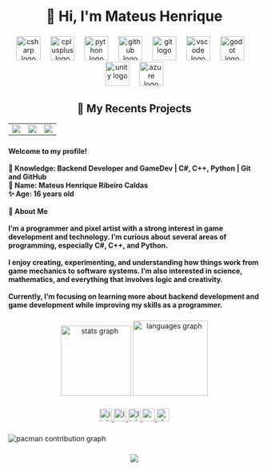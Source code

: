 <h1 align="center">👋 Hi, I'm Mateus Henrique</h1>

###

<div align="center">
  <img src="https://cdn.jsdelivr.net/gh/devicons/devicon/icons/csharp/csharp-original.svg" height="48" alt="csharp logo"  />
  <img width="12" />
  <img src="https://cdn.jsdelivr.net/gh/devicons/devicon/icons/cplusplus/cplusplus-original.svg" height="48" alt="cplusplus logo"  />
  <img width="12" />
  <img src="https://skillicons.dev/icons?i=py" height="48" alt="python logo"  />
  <img width="12" />
  <img src="https://skillicons.dev/icons?i=github" height="48" alt="github logo"  />
  <img width="12" />
  <img src="https://skillicons.dev/icons?i=git" height="48" alt="git logo"  />
  <img width="12" />
  <img src="https://skillicons.dev/icons?i=vscode" height="48" alt="vscode logo"  />
  <img width="12" />
  <img src="https://skillicons.dev/icons?i=godot" height="48" alt="godot logo"  />
  <img width="12" />
  <img src="https://skillicons.dev/icons?i=unity" height="48" alt="unity logo"  />
  <img width="12" />
  <img src="https://skillicons.dev/icons?i=azure" height="48" alt="azure logo"  />
</div>

<h2 align="center">🚀 My Recents Projects</h2>

<table>
  <tr>
    <td>
      <a href="https://github.com/mateushrc/RockPaperScissors">
        <img src="https://github-readme-stats.vercel.app/api/pin/?username=mateushrc&repo=RockPaperScissors&theme=tokyonight" />
      </a>
    </td>
    <td>
      <a href="https://github.com/mateushrc/RetroSnake">
        <img src="https://github-readme-stats.vercel.app/api/pin/?username=mateushrc&repo=RetroSnake&theme=tokyonight" />
      </a>
    </td>
    <td>
      <a href="https://github.com/mateushrc/SFML-Collision">
        <img src="https://github-readme-stats.vercel.app/api/pin/?username=mateushrc&repo=SFML-Collision&theme=tokyonight" />
      </a>
    </td>
  </tr>
</table>


###

<h4 align="left">Welcome to my profile!<br><br>📖 Knowledge: Backend Developer and GameDev | C#, C++, Python | Git and GitHub<br>💪 Name: Mateus Henrique Ribeiro Caldas<br>✨ Age: 16 years old<br><br>🧠 About Me<br><br>I’m a programmer and pixel artist with a strong interest in game development and technology. I’m curious about several areas of programming, especially C#, C++, and Python.<br><br>I enjoy creating, experimenting, and understanding how things work from game mechanics to software systems. I’m also interested in science, mathematics, and everything that involves logic and creativity.<br><br>Currently, I’m focusing on learning more about backend development and game development while improving my skills as a programmer.</h4>

###

<div align="center">
  <img src="https://github-readme-stats.vercel.app/api?username=mateushrc&hide_title=false&hide_rank=false&show_icons=true&include_all_commits=true&count_private=true&disable_animations=false&theme=radical&locale=en&hide_border=false&order=1" height="140" alt="stats graph"  />
  <img src="https://github-readme-stats.vercel.app/api/top-langs?username=mateushrc&locale=en&hide_title=false&layout=compact&card_width=320&langs_count=5&theme=radical&hide_border=false&order=2" height="150" alt="languages graph"  />
</div>

###

<div align="center">
  <a href="https://mat3ushrc.itch.io/" target="_blank">
    <img src="https://img.shields.io/static/v1?message=itch.io&logo=itch&label=&color=000000&logoColor=white&labelColor=&style=for-the-badge" height="25" alt="itch logo"  />
  </a>
  <a href="https://www.instagram.com/mat3us.hrc/" target="_blank">
    <img src="https://img.shields.io/static/v1?message=Instagram&logo=instagram&label=&color=E4405F&logoColor=white&labelColor=&style=for-the-badge" height="25" alt="instagram logo"  />
  </a>
  <a href="https://www.linkedin.com/in/mateus-henrique-ribeiro-caldas/" target="_blank">
    <img src="https://img.shields.io/static/v1?message=LinkedIn&logo=linkedin&label=&color=0077B5&logoColor=white&labelColor=&style=for-the-badge" height="25" alt="linkedin logo"  />
  </a>
  <a href="https://www.youtube.com/@spookendev" target="_blank">
    <img src="https://img.shields.io/static/v1?message=Youtube&logo=youtube&label=&color=FF0000&logoColor=white&labelColor=&style=for-the-badge" height="25" alt="youtube logo"  />
  </a>
  <img src="https://img.shields.io/static/v1?message=dev.to&logo=dev.to&label=&color=0A0A0A&logoColor=white&labelColor=&style=for-the-badge" height="25" alt="devto logo"  />
</div>

###

<picture>
  <source media="(prefers-color-scheme: dark)" srcset="https://profile-readme-generator.com/assets/pacman.svg">
  <img alt="pacman contribution graph" src="https://profile-readme-generator.com/assets/pacman.svg">
</picture>

###

<div align="center">
  <img src="https://visitor-badge.laobi.icu/badge?page_id=mateushrc.mateushrc&"  />
</div>

###
